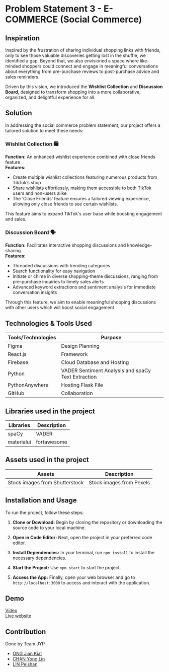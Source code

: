 # Problem Statement 3 - E-COMMERCE (Social Commerce)

## Inspiration
Inspired by the frustration of sharing individual shopping links with friends, only to see those valuable discoveries getting lost in the shuffle, we identified a gap. Beyond that, we also envisioned a space where like-minded shoppers could connect and engage in meaningful conversations about everything from pre-purchase reviews to post-purchase advice and sales reminders.

Driven by this vision, we introduced the __Wishlist Collection__ and __Discussion Board__, designed to transform shopping into a more collaborative, organized, and delightful experience for all.

## Solution
In addressing the social commerce problem statement, our project offers a tailored solution to meet these needs:

### Wishlist Collection 🛍️
**Function:** An enhanced wishlist experience combined with close friends feature  
**Features:**  
- Create multiple wishlist collections featuring numerous products from TikTok’s shop  
- Share wishlists effortlessly, making them accessible to both TikTok users and non-users alike  
- The ‘Close Friends’ feature ensures a tailored viewing experience, allowing only close friends to see certain wishlists.


This feature aims to expand TikTok's user base while boosting engagement and sales.

### Discussion Board 🗣️
**Function:** Facilitates interactive shopping discussions and knowledge-sharing  
**Features:**
- Threaded discussions with trending categories  
- Search functionality for easy navigation  
- Initiate or chime in diverse shopping-theme discussions, ranging from pre-purchase inquiries to timely sales alerts  
- Advanced keyword extractions and sentiment analysis for immediate conversation insights  

Through this feature, we aim to enable meaningful shopping discussions with other users which will boost social engagement


## Technologies & Tools Used
| Tools/Technologies           | Purpose                                   |
| ---------------------------- | ----------------------------------------- |
| Figma                        | Design Planning                            |
| React.js                     | Framework                                  |
| Firebase                     | Cloud Database and Hosting                |
| Python                       | VADER Sentiment Analysis and spaCy  Text Extraction                |
| PythonAnywhere                       | Hosting Flask File                              |
| GitHub                       | Collaboration                              |


## Libraries used in the project
| Libraries           |  Description                                  |
| ---------------------------- | ----------------------------------------- |
| spaCy                         | VADER                            |
| materialui                     | fortawesome                                  |


## Assets used in the project
| Assets           | Description                                   |
| ---------------------------- | ----------------------------------------- |
| Stock images from Shutterstock                         | Stock images from Pexels                            |


## Installation and Usage
To run the project, follow these steps:

1. **Clone or Download:** Begin by cloning the repository or downloading the source code to your local machine.

2. **Open in Code Editor:** Next, open the project in your preferred code editor.

3. **Install Dependencies:** In your terminal, run `npm install` to install the necessary dependencies.

4. **Start the Project:** Use `npm start` to start the project.

5. **Access the App:** Finally, open your web browser and go to `http://localhost:3000` to access and interact with the application.

## Demo
[Video](https://youtu.be/AzeESczM0J8)  
[Live website](https://tiktok-e9a35.web.app/)

## Contribution
Done by Team JYP
- [ONG Jian Kiat](https://github.com/jiankiat)
- [CHAN Yong Lin](https://github.com/yonglinnnnn)
- [LIN Peishan](https://github.com/peishan31)
